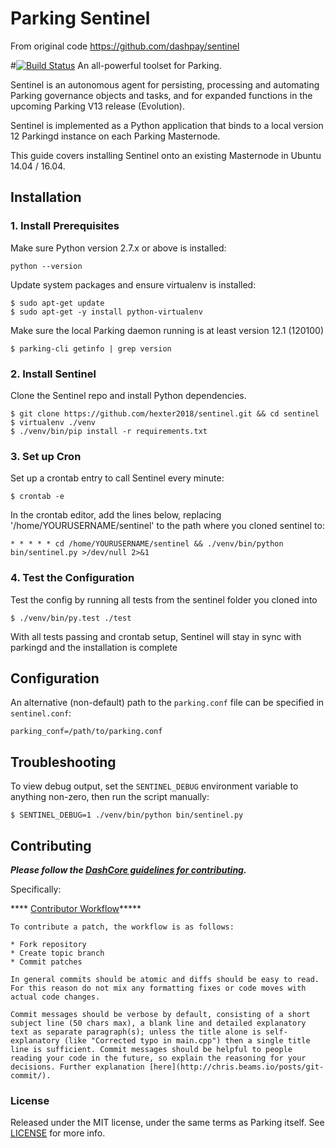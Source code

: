 # Parking Sentinel

From original code https://github.com/dashpay/sentinel

#[![Build Status](https://travis-ci.org/hexter2018/sentinel.svg?branch=master)](https://travis-ci.org/hexter2018/sentinel)
An all-powerful toolset for Parking.

Sentinel is an autonomous agent for persisting, processing and automating Parking governance objects and tasks, and for expanded functions in the upcoming Parking V13 release (Evolution).

Sentinel is implemented as a Python application that binds to a local version 12 Parkingd instance on each Parking Masternode.

This guide covers installing Sentinel onto an existing Masternode in Ubuntu 14.04 / 16.04.

## Installation

### 1. Install Prerequisites

Make sure Python version 2.7.x or above is installed:

    python --version

Update system packages and ensure virtualenv is installed:

    $ sudo apt-get update
    $ sudo apt-get -y install python-virtualenv

Make sure the local Parking daemon running is at least version 12.1 (120100)

    $ parking-cli getinfo | grep version

### 2. Install Sentinel

Clone the Sentinel repo and install Python dependencies.

    $ git clone https://github.com/hexter2018/sentinel.git && cd sentinel
    $ virtualenv ./venv
    $ ./venv/bin/pip install -r requirements.txt

### 3. Set up Cron

Set up a crontab entry to call Sentinel every minute:

    $ crontab -e

In the crontab editor, add the lines below, replacing '/home/YOURUSERNAME/sentinel' to the path where you cloned sentinel to:

    * * * * * cd /home/YOURUSERNAME/sentinel && ./venv/bin/python bin/sentinel.py >/dev/null 2>&1

### 4. Test the Configuration

Test the config by running all tests from the sentinel folder you cloned into

    $ ./venv/bin/py.test ./test

With all tests passing and crontab setup, Sentinel will stay in sync with parkingd and the installation is complete

## Configuration

An alternative (non-default) path to the `parking.conf` file can be specified in `sentinel.conf`:

    parking_conf=/path/to/parking.conf

## Troubleshooting

To view debug output, set the `SENTINEL_DEBUG` environment variable to anything non-zero, then run the script manually:

    $ SENTINEL_DEBUG=1 ./venv/bin/python bin/sentinel.py

## Contributing

***Please follow the [DashCore guidelines for contributing](https://github.com/dashpay/dash/blob/master/CONTRIBUTING.md).***

Specifically:

**** [Contributor Workflow](https://github.com/dashpay/dash/blob/master/CONTRIBUTING.md#contributor-workflow)*****

    To contribute a patch, the workflow is as follows:

    * Fork repository
    * Create topic branch
    * Commit patches

    In general commits should be atomic and diffs should be easy to read. For this reason do not mix any formatting fixes or code moves with actual code changes.

    Commit messages should be verbose by default, consisting of a short subject line (50 chars max), a blank line and detailed explanatory text as separate paragraph(s); unless the title alone is self-explanatory (like "Corrected typo in main.cpp") then a single title line is sufficient. Commit messages should be helpful to people reading your code in the future, so explain the reasoning for your decisions. Further explanation [here](http://chris.beams.io/posts/git-commit/).

### License

Released under the MIT license, under the same terms as Parking itself. See [LICENSE](LICENSE) for more info.
